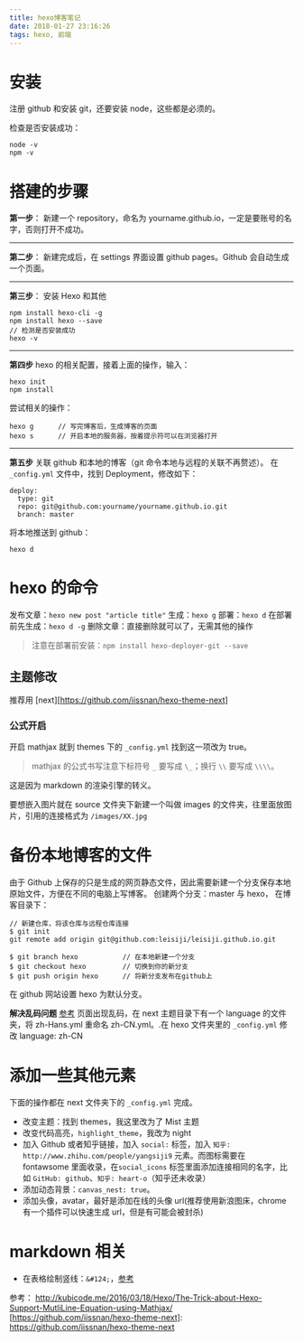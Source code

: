 ```yaml
---
title: hexo博客笔记
date: 2018-01-27 23:16:26
tags: hexo, 前端
---
```


# 安装

注册 github 和安装 git，还要安装 node，这些都是必须的。
<!--more-->
检查是否安装成功：
```
node -v
npm -v
```



# 搭建的步骤

**第一步**：
新建一个 repository，命名为 yourname.github.io，一定是要账号的名字，否则打开不成功。

--------

**第二步**：
新建完成后，在 settings 界面设置 github pages。Github 会自动生成一个页面。

---------

**第三步**：
安装 Hexo 和其他
```
npm install hexo-cli -g
npm install hexo --save
// 检测是否安装成功
hexo -v
```

------

**第四步**
hexo 的相关配置，接着上面的操作，输入：
```
hexo init
npm install
```
尝试相关的操作：
```
hexo g 		// 写完博客后，生成博客的页面
hexo s 		// 开启本地的服务器，按着提示符可以在浏览器打开
```

-------

**第五步**
关联 github 和本地的博客（git 命令本地与远程的关联不再赘述）。
在 `_config.yml` 文件中，找到 Deployment，修改如下：
```
deploy:
  type: git
  repo: git@github.com:yourname/yourname.github.io.git
  branch: master
```
将本地推送到 github：
```
hexo d
```


# hexo 的命令

发布文章：`hexo new post "article title"`
生成：`hexo g`
部署：`hexo d`
在部署前先生成：`hexo d -g`
删除文章：直接删除就可以了，无需其他的操作

> 注意在部署前安装：`npm install hexo-deployer-git --save`

## 主题修改


推荐用 [next][https://github.com/iissnan/hexo-theme-next]

### 公式开启
开启 mathjax 就到 themes 下的 `_config.yml` 找到这一项改为 true。

> mathjax 的公式书写注意下标符号 `_` 要写成 `\_`；换行 `\\` 要写成 `\\\\`。

这是因为 markdown 的渲染引擎的转义。

要想嵌入图片就在 source 文件夹下新建一个叫做 images 的文件夹，往里面放图片，引用的连接格式为 `/images/XX.jpg` 



# 备份本地博客的文件
由于 Github 上保存的只是生成的网页静态文件，因此需要新建一个分支保存本地原始文件，方便在不同的电脑上写博客。
创建两个分支：master 与 hexo，
在博客目录下：
```
// 新建仓库，将该仓库与远程仓库连接
$ git init                  
git remote add origin git@github.com:leisiji/leisiji.github.io.git

$ git branch hexo           // 在本地新建一个分支
$ git checkout hexo         // 切换到你的新分支
$ git push origin hexo      // 将新分支发布在github上
```
在 github 网站设置 hexo 为默认分支。


**解决乱码问题**
[参考](https://www.zhihu.com/question/41625825/answer/128795760)
页面出现乱码，在 next 主题目录下有一个 language 的文件夹，将 zh-Hans.yml 重命名 zh-CN.yml。.在 hexo 文件夹里的 `_config.yml` 修改 language: zh-CN


# 添加一些其他元素
下面的操作都在 next 文件夹下的 `_config.yml` 完成。

- 改变主题：找到 themes，我这里改为了 Mist 主题
- 改变代码高亮，`highlight_theme`，我改为 night
- 加入 Github 或者知乎链接，加入 `social:` 标签，加入 `知乎: http://www.zhihu.com/people/yangsiji9` 元素。而图标需要在 fontawsome 里面收录，在`social_icons` 标签里面添加连接相同的名字，比如 `GitHub: github`、`知乎: heart-o`（知乎还未收录）
- 添加动态背景：`canvas_nest: true`。
- 添加头像，avatar，最好是添加在线的头像 url(推荐使用新浪图床，chrome 有一个插件可以快速生成 url，但是有可能会被封杀)

# markdown 相关

- 在表格绘制竖线：`&#124;`，[参考](https://stackoverflow.com/questions/17319940/how-to-escape-a-pipe-char-in-a-code-statement-in-a-markdown-table/17320389#17320389)



参考：
http://kubicode.me/2016/03/18/Hexo/The-Trick-about-Hexo-Support-MutliLine-Equation-using-Mathjax/
[https://github.com/iissnan/hexo-theme-next]: https://github.com/iissnan/hexo-theme-next